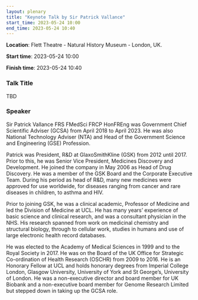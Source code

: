 ```yaml
---
layout: plenary
title: "Keynote Talk by Sir Patrick Vallance"
start_time: 2023-05-24 10:00
end_time: 2023-05-24 10:40
---
```


**Location**: Flett Theatre - Natural History Museum - London, UK.

**Start time**: 2023-05-24 10:00

**Finish time**: 2023-05-24 10:40

### Talk Title

TBD

### Speaker

Sir Patrick Vallance FRS FMedSci FRCP HonFREng was Government Chief Scientific Adviser (GCSA) from April 2018 to April 2023. 
He was also National Technology Adviser (NTA) and Head of the Government Science and Engineering (GSE) Profession.

Patrick was President, R&D at GlaxoSmithKline (GSK) from 2012 until 2017. Prior to this, he was Senior Vice President, 
Medicines Discovery and Development. He joined the company in May 2006 as Head of Drug Discovery. He was a member of the GSK Board 
and the Corporate Executive Team. During his period as head of R&D, many new medicines were approved for use worldwide, for diseases 
ranging from cancer and rare diseases in children, to asthma and HIV.

Prior to joining GSK, he was a clinical academic, Professor of Medicine and led the Division of Medicine at UCL. He has many years’ 
experience of basic science and clinical research, and was a consultant physician in the NHS. His research spanned from work on medicinal 
chemistry and structural biology, through to cellular work, studies in humans and use of large electronic health record databases.

He was elected to the Academy of Medical Sciences in 1999 and to the Royal Society in 2017. He was on the Board of the UK Office for 
Strategic Co-ordination of Health Research (OSCHR) from 2009 to 2016. He is an Honorary Fellow at UCL and holds honorary degrees from 
Imperial College London, Glasgow University, University of York and St George’s, University of London. He was a non-executive director and 
board member for UK Biobank and a non-executive board member for Genome Research Limited but stepped down in taking up the GCSA role.
